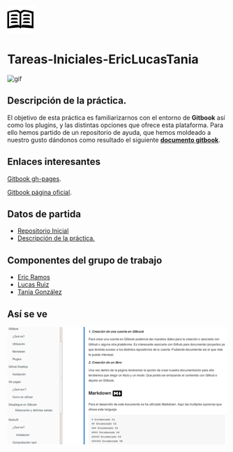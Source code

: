 
![Gitbook](txt/icons/gitbook.PNG)
# Tareas-Iniciales-EricLucasTania

![gif](/gif/gif.GIF)

  
## Descripción de la práctica.

El objetivo de esta práctica es familiarizarnos con el entorno de **Gitbook** así como los plugins, y las distintas 
opciones que ofrece esta plataforma. Para ello hemos partido de un repositorio de ayuda, que hemos moldeado a nuestro
gusto dándonos como resultado el siguiente [**documento gitbook**](https://ULL-ESIT-SYTW-1617.github.io/tareas-iniciales-ericlucastania).

## Enlaces interesantes 
 
[Gitbook gh-pages](https://ULL-ESIT-SYTW-1617.github.io/tareas-iniciales-ericlucastania).


[Gitbook página oficial](https://www.gitbook.com/book/alu0100786330/tareasini/details).



## Datos de partida

* [Repositorio Inicial](https://github.com/enten/gitbook-boilerplate) 
* [Descripción de la práctica.](https://crguezl.github.io/ull-esit-1617/practicas/practicagitbook.html)


## Componentes del grupo de trabajo
* [Eric Ramos](https://github.com/alu0100786330)
* [Lucas Ruiz](https://github.com/alu0100785265)
* [Tania González](https://github.com/tania77)


## Así se ve

 ![](txt/images/p2.PNG)
